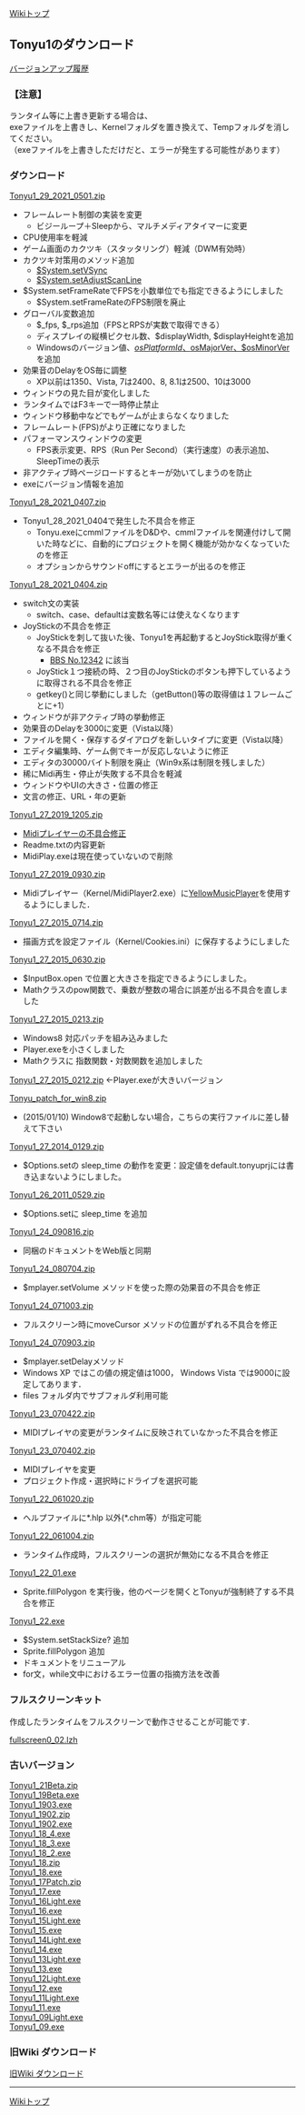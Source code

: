 
[Wikiトップ](./)

## Tonyu1のダウンロード

[バージョンアップ履歴](./dl-history.md)

### 【注意】
ランタイム等に上書き更新する場合は、  
exeファイルを上書きし、Kernelフォルダを置き換えて、Tempフォルダを消してください。  
（exeファイルを上書きしただけだと、エラーが発生する可能性があります）

### ダウンロード

[Tonyu1_29_2021_0501.zip](./dl/Tonyu1_29_2021_0501.zip)
- フレームレート制御の実装を変更
  - ビジーループ＋Sleepから、マルチメディアタイマーに変更
- CPU使用率を軽減
- ゲーム画面のカクツキ（スタッタリング）軽減（DWM有効時）
- カクツキ対策用のメソッド追加
  - [$System.setVSync](./rf-system-setvsync.md)
  - [$System.setAdjustScanLine](rf-system-setadjustscanline.md)
- $System.setFrameRateでFPSを小数単位でも指定できるようにしました
  - $System.setFrameRateのFPS制限を廃止
- グローバル変数追加
  - $_fps, $_rps追加（FPSとRPSが実数で取得できる）
  - ディスプレイの縦横ピクセル数、$displayWidth, $displayHeightを追加
  - Windowsのバージョン値、[$osPlatformId、$osMajorVer、$osMinorVer](./rf-getosversion.md)を追加
- 効果音のDelayをOS毎に調整
  - XP以前は1350、Vista, 7は2400、8, 8.1は2500、10は3000
- ウィンドウの見た目が変化しました
- ランタイムではF3キーで一時停止禁止
- ウィンドウ移動中などでもゲームが止まらなくなりました
- フレームレート(FPS)がより正確になりました
- パフォーマンスウィンドウの変更
  - FPS表示変更、RPS（Run Per Second）（実行速度）の表示追加、SleepTimeの表示
- 非アクティブ時ページロードするとキーが効いてしまうのを防止
- exeにバージョン情報を追加

[Tonyu1_28_2021_0407.zip](./dl/Tonyu1_28_2021_0407.zip)
- Tonyu1_28_2021_0404で発生した不具合を修正
  - Tonyu.exeにcmmlファイルをD&Dや、cmmlファイルを関連付けして開いた時などに、自動的にプロジェクトを開く機能が効かなくなっていたのを修正
  - オプションからサウンドoffにするとエラーが出るのを修正

[Tonyu1_28_2021_0404.zip](./dl/Tonyu1_28_2021_0404.zip)
- switch文の実装
  - switch、case、defaultは変数名等には使えなくなります
- JoyStickの不具合を修正
  - JoyStickを刺して抜いた後、Tonyu1を再起動するとJoyStick取得が重くなる不具合を修正
    - [BBS No.12342](http://www.tonyu.jp/joyful/joyful.cgi?mode=res&no=12342) に該当
  - JoyStick１つ接続の時、２つ目のJoyStickのボタンも押下しているように取得される不具合を修正
  - getkey()と同じ挙動にしました（getButton()等の取得値は１フレームごとに+1）
- ウィンドウが非アクティブ時の挙動修正
- 効果音のDelayを3000に変更（Vista以降）
- ファイルを開く・保存するダイアログを新しいタイプに変更（Vista以降）
- エディタ編集時、ゲーム側でキーが反応しないように修正
- エディタの30000バイト制限を廃止（Win9x系は制限を残しました）
- 稀にMidi再生・停止が失敗する不具合を軽減
- ウィンドウやUIの大きさ・位置の修正
- 文言の修正、URL・年の更新

[Tonyu1_27_2019_1205.zip](./dl/Tonyu1_27_2019_1205.zip)
- [Midiプレイヤーの不具合修正](https://www.tonyu.jp/project/viewComment.cgi?mainkey=4513&)
- Readme.txtの内容更新
- MidiPlay.exeは現在使っていないので削除

[Tonyu1_27_2019_0930.zip](./dl/Tonyu1_27_2019_0930.zip)
- Midiプレイヤー（Kernel/MidiPlayer2.exe）に[YellowMusicPlayer](https://www.tonyu.jp/project/viewProject.cgi?mainkey=667&)を使用するようにしました．

[Tonyu1_27_2015_0714.zip](./dl/Tonyu1_27_2015_0714.zip)
- 描画方式を設定ファイル（Kernel/Cookies.ini）に保存するようにしました

[Tonyu1_27_2015_0630.zip](./dl/Tonyu1_27_2015_0630.zip)
- $InputBox.open で位置と大きさを指定できるようにしました。
- Mathクラスのpow関数で、乗数が整数の場合に誤差が出る不具合を直しました

[Tonyu1_27_2015_0213.zip](./dl/Tonyu1_27_2015_0213.zip)
- Windows8 対応パッチを組み込みました
- Player.exeを小さくしました
- Mathクラスに 指数関数・対数関数を追加しました

[Tonyu1_27_2015_0212.zip](./dl/Tonyu1_27_2015_0212.zip) ←Player.exeが大きいバージョン

[Tonyu_patch_for_win8.zip](./dl/Tonyu_patch_for_win8.zip)
- (2015/01/10) Window8で起動しない場合，こちらの実行ファイルに差し替えて下さい

[Tonyu1_27_2014_0129.zip](./dl/Tonyu1_27_2014_0129.zip)
- $Options.setの sleep_time の動作を変更：設定値をdefault.tonyuprjには書き込まないようにしました。

[Tonyu1_26_2011_0529.zip](./dl/Tonyu1_26_2011_0529.zip)
- $Options.setに sleep_time を追加

[Tonyu1_24_090816.zip](./dl/Tonyu1_24_090816.zip)
- 同梱のドキュメントをWeb版と同期

[Tonyu1_24_080704.zip](./dl/Tonyu1_24_080704.zip)
- $mplayer.setVolume メソッドを使った際の効果音の不具合を修正

[Tonyu1_24_071003.zip](./dl/Tonyu1_24_071003.zip)
- フルスクリーン時にmoveCursor メソッドの位置がずれる不具合を修正

[Tonyu1_24_070903.zip](./dl/Tonyu1_24_070903.zip)
- $mplayer.setDelayメソッド
- Windows XP ではこの値の規定値は1000， Windows Vista では9000に設定してあります．
- files フォルダ内でサブフォルダ利用可能

[Tonyu1_23_070422.zip](./dl/Tonyu1_23_070422.zip)
- MIDIプレイヤの変更がランタイムに反映されていなかった不具合を修正

[Tonyu1_23_070402.zip](./dl/Tonyu1_23_070402.zip)
- MIDIプレイヤを変更
- プロジェクト作成・選択時にドライブを選択可能

[Tonyu1_22_061020.zip](./dl/Tonyu1_22_061020.zip)
- ヘルプファイルに*.hlp 以外(*.chm等）が指定可能

[Tonyu1_22_061004.zip](./dl/Tonyu1_22_061004.zip)
- ランタイム作成時，フルスクリーンの選択が無効になる不具合を修正

[Tonyu1_22_01.exe](./dl/Tonyu1_22_01.exe)
- Sprite.fillPolygon を実行後，他のページを開くとTonyuが強制終了する不具合を修正

[Tonyu1_22.exe](./dl/Tonyu1_22.exe)
- $System.setStackSize? 追加
- Sprite.fillPolygon 追加
- ドキュメントをリニューアル
- for文，while文中におけるエラー位置の指摘方法を改善

### フルスクリーンキット

作成したランタイムをフルスクリーンで動作させることが可能です.

[fullscreen0_02.lzh](http://hoge1e3.sakura.ne.jp/tonyu/dl/fullscreen0_02.lzh)

### 古いバージョン

[Tonyu1_21Beta.zip](http://hoge1e3.sakura.ne.jp/tonyu/dl/Tonyu1_21Beta.zip)  
[Tonyu1_19Beta.exe](http://hoge1e3.sakura.ne.jp/tonyu/dl/Tonyu1_19Beta.exe)  
[Tonyu1_1903.exe](http://hoge1e3.sakura.ne.jp/tonyu/dl/Tonyu1_1903.exe)  
[Tonyu1_1902.zip](http://hoge1e3.sakura.ne.jp/tonyu/dl/Tonyu1_1902.zip)  
[Tonyu1_1902.exe](http://hoge1e3.sakura.ne.jp/tonyu/dl/Tonyu1_1902.exe)  
[Tonyu1_18_4.exe](http://hoge1e3.sakura.ne.jp/tonyu/dl/Tonyu1_18_4.exe)  
[Tonyu1_18_3.exe](http://hoge1e3.sakura.ne.jp/tonyu/dl/Tonyu1_18_3.exe)  
[Tonyu1_18_2.exe](http://hoge1e3.sakura.ne.jp/tonyu/dl/Tonyu1_18_2.exe)  
[Tonyu1_18.zip](http://hoge1e3.sakura.ne.jp/tonyu/dl/Tonyu1_18.zip)  
[Tonyu1_18.exe](http://hoge1e3.sakura.ne.jp/tonyu/dl/Tonyu1_18.exe)  
[Tonyu1_17Patch.zip](http://hoge1e3.sakura.ne.jp/tonyu/dl/Tonyu1_17Patch.zip)  
[Tonyu1_17.exe](http://hoge1e3.sakura.ne.jp/tonyu/dl/Tonyu1_17.exe)  
[Tonyu1_16Light.exe](http://hoge1e3.sakura.ne.jp/tonyu/dl/Tonyu1_16Light.exe)  
[Tonyu1_16.exe](http://hoge1e3.sakura.ne.jp/tonyu/dl/Tonyu1_16.exe)  
[Tonyu1_15Light.exe](http://hoge1e3.sakura.ne.jp/tonyu/dl/Tonyu1_15Light.exe)  
[Tonyu1_15.exe](http://hoge1e3.sakura.ne.jp/tonyu/dl/Tonyu1_15.exe)  
[Tonyu1_14Light.exe](http://hoge1e3.sakura.ne.jp/tonyu/dl/Tonyu1_14Light.exe)  
[Tonyu1_14.exe](http://hoge1e3.sakura.ne.jp/tonyu/dl/Tonyu1_14.exe)  
[Tonyu1_13Light.exe](http://hoge1e3.sakura.ne.jp/tonyu/dl/Tonyu1_13Light.exe)  
[Tonyu1_13.exe](http://hoge1e3.sakura.ne.jp/tonyu/dl/Tonyu1_13.exe)  
[Tonyu1_12Light.exe](http://hoge1e3.sakura.ne.jp/tonyu/dl/Tonyu1_12Light.exe)  
[Tonyu1_12.exe](http://hoge1e3.sakura.ne.jp/tonyu/dl/Tonyu1_12.exe)  
[Tonyu1_11Light.exe](http://hoge1e3.sakura.ne.jp/tonyu/dl/Tonyu1_11Light.exe)  
[Tonyu1_11.exe](http://hoge1e3.sakura.ne.jp/tonyu/dl/Tonyu1_11.exe)  
[Tonyu1_09Light.exe](http://hoge1e3.sakura.ne.jp/tonyu/dl/Tonyu1_09Light.exe)  
[Tonyu1_09.exe](http://hoge1e3.sakura.ne.jp/tonyu/dl/Tonyu1_09.exe)  

### 旧Wiki ダウンロード

[旧Wiki ダウンロード](http://hoge1e3.sakura.ne.jp/tonyu/wiki/index.php?%E3%83%80%E3%82%A6%E3%83%B3%E3%83%AD%E3%83%BC%E3%83%89)

***

[Wikiトップ](./)

